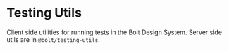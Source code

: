 # Testing Utils

Client side utilities for running tests in the Bolt Design System. Server side utils are in `@bolt/testing-utils`.